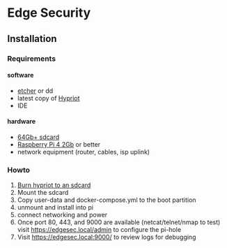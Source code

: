 # Edge Security

## Installation

### Requirements

#### software
   - [etcher](https://www.balena.io/etcher/) or dd
   - latest copy of [Hypriot](https://github.com/hypriot/image-builder-rpi/releases)
   - IDE
   
#### hardware
   - [64Gb+ sdcard](https://www.amazon.com/dp/B073JYVKNX/)
   - [Raspberry Pi 4 2Gb](https://www.amazon.com/dp/B07TKFFCF1/) or better
   - network equipment (router, cables, isp uplink)
   
### Howto

1) [Burn hypriot to an sdcard](https://blog.hypriot.com/getting-started-with-docker-and-linux-on-the-raspberry-pi/)
2) Mount the sdcard
3) Copy user-data and docker-compose.yml to the boot partition
4) unmount and install into pi
5) connect networking and power
6) Once port 80, 443, and 9000 are available (netcat/telnet/nmap to test) visit https://edgesec.local/admin to configure the pi-hole
7) Visit https://edgesec.local:9000/ to review logs for debugging
